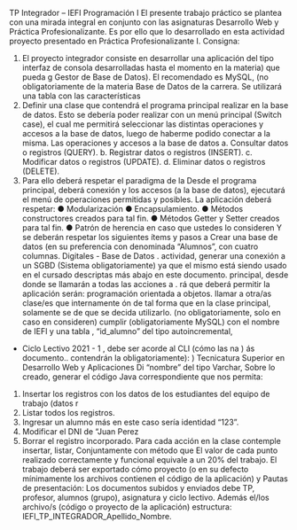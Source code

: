 TP Integrador – IEFI Programación I
El presente trabajo práctico se plantea con una mirada integral en conjunto con las asignaturas Desarrollo
Web y Práctica Profesionalizante. Es por ello que lo desarrollado en esta actividad
proyecto presentado en Práctica Profesionalizante I.
Consigna:
1. El proyecto integrador consiste en desarrollar una aplicación del tipo interfaz de consola
desarrolladas hasta el momento en la materia) que pueda g
Gestor de Base de Datos).
El recomendado es MySQL, (no obligatoriamente
de la materia Base de Datos de la carrera.
Se utilizará una tabla con las características
2. Definir una clase que contendrá el programa principal
realizar en la base de datos. Esto se debería poder realizar con un menú principal (Switch case), el
cual me permitirá seleccionar las distintas operaciones y accesos a la base de datos, luego de
haberme podido conectar a la misma.
Las operaciones y accesos a la base de datos
a. Consultar datos o registros (QUERY).
b. Registrar datos o registros (INSERT).
c. Modificar datos o registros (UPDATE).
d. Eliminar datos o registros (DELETE).
3. Para ello deberá respetar el paradigma de la
Desde el programa principal, deberá
conexión y los accesos (a la base de datos),
ejecutará el menú de operaciones permitidas y posibles.
La aplicación deberá respetar:
● Modularización
● Encapsulamiento.
● Métodos constructores creados para tal fin.
● Métodos Getter y Setter creados para tal fin.
● Patrón de herencia en caso
que ustedes lo consideren
Y se deberán respetar los siguientes ítems y pasos a
Crear una base de datos (en su preferencia con
denominada “Alumnos”, con cuatro columnas.
Digitales - Base de Datos
. actividad,
generar una conexión a un SGBD (Sistema
obligatoriamente) ya que el mismo está siendo usado en el cursado
descriptas más abajo en este documento.
principal, desde donde se llamarán a todas las acciones a
. rá que deberá permitir la aplicación serán:
programación orientada a objetos.
llamar a otra/as clase/es que internamente
ón de tal forma que en la clase principal, solamente se
de que se decida utilizarlo. (no obligatoriamente, solo en caso en
consideren)
cumplir (obligatoriamente
MySQL) con el nombre de IEFI y una tabla
, “id_alumno” del tipo autoincremental,
- Ciclo Lectivo 2021 - 1
, debe ser acorde al
CLI (cómo las
na ) ás documento..
contendrán la
obligatoriamente):
)
Tecnicatura Superior en Desarrollo Web y Aplicaciones Di
“nombre” del tipo Varchar,
Sobre lo creado, generar el código Java correspondiente que nos permita:
1) Insertar los registros con los datos de los estudiantes del equipo de trabajo (datos r
2) Listar todos los registros.
3) Ingresar un alumno más en este caso sería
identidad “123”.
4) Modificar el DNI de “Juan Perez
5) Borrar el registro incorporado.
Para cada acción en la clase
contemple insertar, listar,
Conjuntamente con método que
El valor de cada punto realizado correctamente y funcional equivale a un 20% del trabajo.
El trabajo deberá ser exportado cómo proyecto (o en su defecto mínimamente los archivos
contienen el código de la aplicación) y
Pautas de presentación:
Los documentos subidos y enviados debe
TP, profesor, alumnos (grupo), asignatura y ciclo lectivo.
Además el/los archivo/s (código o proyecto de la aplicación)
estructura:
IEFI_TP_INTEGRADOR_Apellido_Nombre.